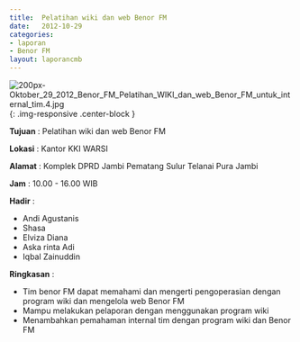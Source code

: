 ```yaml
---	
title: 	Pelatihan wiki dan web Benor FM
date: 	2012-10-29
categories:	
- laporan	
- Benor FM
layout: laporancmb	
---	
```

	
![200px-Oktober_29_2012_Benor_FM_Pelatihan_WIKI_dan_web_Benor_FM_untuk_internal_tim.4.jpg](/uploads/2200px-Oktober_29_2012_Benor_FM_Pelatihan_WIKI_dan_web_Benor_FM_untuk_internal_tim.4.jpg){: .img-responsive .center-block }	
	
**Tujuan** :	Pelatihan wiki dan web Benor FM
	
**Lokasi** :	Kantor KKI WARSI
	
**Alamat** : 	Komplek DPRD Jambi Pematang Sulur Telanai Pura Jambi
	
**Jam** :	10.00 - 16.00 WIB
	
**Hadir** :	
*	Andi Agustanis
*	Shasa
*	Elviza Diana
*	Aska rinta Adi
*	Iqbal Zainuddin

**Ringkasan** :	
*	Tim benor FM dapat memahami dan mengerti pengoperasian dengan program wiki dan mengelola web Benor FM
*	Mampu melakukan pelaporan dengan menggunakan program wiki
*	Menambahkan pemahaman internal tim dengan program wiki dan Benor FM
